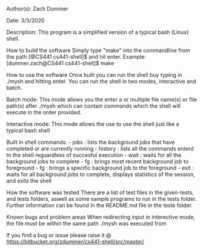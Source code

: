Author(s):
Zach Dummer

Date:
3/3/2020

Description:
This program is a simplified version of a typical bash (Linux) shell.

How to build the software
Simply type "make" into the commandline from the path [<user>@CS441 cs441-shell]$ and hit enter.
	Example: [dummer.zach@CS441 cs441-shell]$ make

How to use the software
Once built you can run the shell buy typing in ./mysh and hitting enter.
You can run the shell in two modes, interactive and batch.

Batch mode: This mode allows you the enter a or multiple file name(s) or file path(s) after ./mysh
	which can contain commands which the shell will execute in the order provided.

Interactive mode: This mode allows the use to use the shell just like a typical bash shell

Built in shell commands:
	- jobs : lists the background jobs that have completed or are currently running
	- history : lists all the commands enterd to the shell reguardless of succesful execution
	- wait : waits for all the background jobs to complete
	- fg : brings most recent background job to foreground
	- fg <jobID> : brings a specific background job to the foreground
	- exit : waits for all background jobs to complete, displays statistics of the session, and exits the shell

How the software was tested
There are a list of test files in the given-tests, and tests folders, aswell as some sample programs to run in the tests folder.
Further information can be found in the README.md file in the tests folder.

Known bugs and problem areas
When redirecting input in interective mode, the file must be within the same path ./mysh was executed from

If you find a bug or issue please raise it @ https://bitbucket.org/zdummer/cs441-shell/src/master/